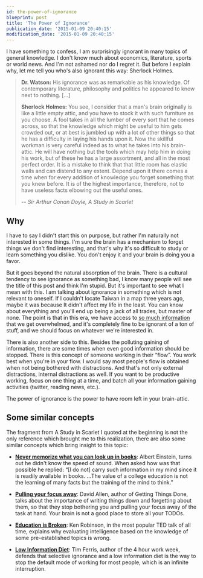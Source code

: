 ```yaml
---
id: the-power-of-ignorance
blueprint: post
title: 'The Power of Ignorance'
publication_date: '2015-01-09 20:40:15'
modification_date: '2015-01-09 20:40:15'
---
```


I have something to confess, I am surprisingly ignorant in many topics of general knowledge. I don't know much about economics, literature, sports or world news. And I'm not ashamed nor do I regret it. But before I explain why, let me tell you who's also ignorant this way: Sherlock Holmes.

> **Dr. Watson:** His ignorance was as remarkable as his knowledge. Of contemporary literature, philosophy and politics he appeared to know next to nothing. […]
>
> **Sherlock Holmes:** You see, I consider that a man's brain originally is like a little empty attic, and you have to stock it with such furniture as you choose. A fool takes in all the lumber of every sort that he comes across, so that the knowledge which might be useful to him gets crowded out, or at best is jumbled up with a lot of other things so that he has a difficulty in laying his hands upon it. Now the skillful workman is very careful indeed as to what he takes into his brain-attic. He will have nothing but the tools which may help him in doing his work, but of these he has a large assortment, and all in the most perfect order. It is a mistake to think that that little room has elastic walls and can distend to any extent. Depend upon it there comes a time when for every addition of knowledge you forget something that you knew before. It is of the highest importance, therefore, not to have useless facts elbowing out the useful ones.
>
> -- <cite>Sir Arthur Conan Doyle, A Study in Scarlet</cite>

## Why

I have to say I didn't start this on purpose, but rather I'm naturally not interested in some things. I'm sure the brain has a mechanism to forget things we don't find interesting, and that's why it's so difficult to study or learn something you dislike. You don't enjoy it and your brain is doing you a favor.

But it goes beyond the natural absorption of the brain. There is a cultural tendency to see ignorance as something bad, I know many people will see the title of this post and think I'm stupid. But it's important to see what I mean with this. I am talking about ignorance in something which is not relevant to oneself. If I couldn't locate Taiwan in a map three years ago, maybe it was because It didn't affect my life in the least. You can know about everything and you'll end up being a jack of all trades, but master of none. The point is that in this era, we have access to [so much information](https://archive.org/about/) that we get overwhelmed, and it's completely fine to be ignorant of a ton of stuff, and we should focus on whatever we're interested in.

There is also another side to this. Besides the polluting gaining of information, there are some times when even good information should be stopped. There is this concept of someone working in their “flow”. You work best when you're in your flow. I would say most people's flow is obtained when not being bothered with distractions. And that's not only external distractions, internal distractions as well. If you want to be productive working, focus on one thing at a time, and batch all your information gaining activities (twitter, reading news, etc.).

The power of ignorance is the power to have room left in your brain-attic.

## Some similar concepts

The fragment from A Study in Scarlet I quoted at the beginning is not the only reference which brought me to this realization, there are also some similar concepts which bring insight to this topic:

- [**Never memorize what you can look up in books**](http://en.wikiquote.org/wiki/Albert_Einstein): Albert Einstein, turns out he didn't know the speed of sound. When asked how was that possible he replied: “[I do not] carry such information in my mind since it is readily available in books. ...The value of a college education is not the learning of many facts but the training of the mind to think.”

- [**Pulling your focus away**](http://www.youtube.com/watch?v=CHxhjDPKfbY): David Allen, author of Getting Things Done, talks about the importance of writing things down and forgetting about them, so that they stop bothering you and pulling your focus away of the task at hand. Your brain is not a good place to store all your TODOs.

- [**Education is Broken**](http://www.ted.com/talks/ken_robinson_says_schools_kill_creativity): Ken Robinson, in the most popular TED talk of all time, explains why evaluating intelligence based on the knowledge of some pre-established topics is wrong.

- [**Low Information Diet**](http://changethis.com/manifesto/34.04.LowInfo/pdf/34.04.LowInfo.pdf): Tim Ferris, author of the 4 hour work week, defends that selective ignorance and a low information diet is the way to stop the default mode of working for most people, which is an infinite interruption.
